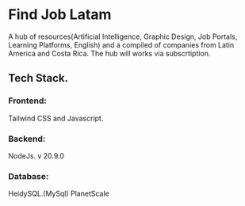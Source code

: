 # Find Job Latam

A hub of resources(Artificial Intelligence, Graphic Design, Job Portals, Learning Platforms, English) and a compiled of companies from Latin America and Costa Rica. The hub will works via subscrtiption.

## Tech Stack.

### Frontend:
Tailwind CSS and Javascript.

### Backend:
NodeJs. v 20.9.0

### Database:
HeidySQL.(MySql)
PlanetScale
